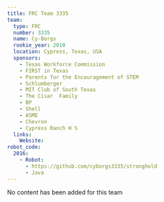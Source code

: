 ```yaml
---
title: FRC Team 3335
team:
  type: FRC
  number: 3335
  name: Cy-Borgs
  rookie_year: 2010
  location: Cypress, Texas, USA
  sponsors:
    - Texas Workforce Commission
    - FIRST in Texas
    - Parents for the Encouragement of STEM
    - Schlumberger
    - MIT Club of South Texas
    - The Cisar  Family
    - BP
    - Shell
    - ASME
    - Chevron
    - Cypress Ranch H S
  links:
    Website: 
robot_code:
  2016:
    - Robot:
      - https://github.com/cyborgs3335/stronghold
      - Java
---
```

No content has been added for this team
